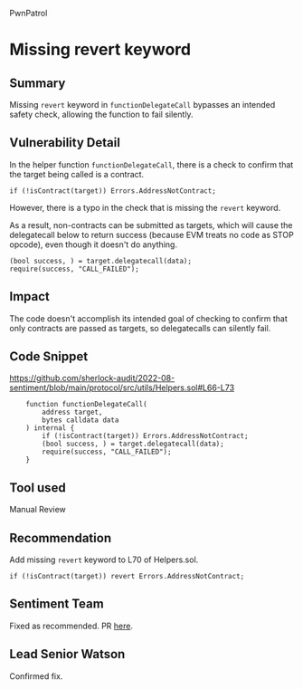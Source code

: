 PwnPatrol
# Missing revert keyword

## Summary
Missing `revert` keyword in `functionDelegateCall` bypasses an intended safety check, allowing the function to fail silently.

## Vulnerability Detail
In the helper function `functionDelegateCall`, there is a check to confirm that the target being called is a contract.

```solidity
if (!isContract(target)) Errors.AddressNotContract;
```

However, there is a typo in the check that is missing the `revert` keyword.

As a result, non-contracts can be submitted as targets, which will cause the delegatecall below to return success (because EVM treats no code as STOP opcode), even though it doesn't do anything.

```solidity
(bool success, ) = target.delegatecall(data);
require(success, "CALL_FAILED");
```

## Impact
The code doesn't accomplish its intended goal of checking to confirm that only contracts are passed as targets, so delegatecalls can silently fail.

## Code Snippet
https://github.com/sherlock-audit/2022-08-sentiment/blob/main/protocol/src/utils/Helpers.sol#L66-L73

```solidity
    function functionDelegateCall(
        address target,
        bytes calldata data
    ) internal {
        if (!isContract(target)) Errors.AddressNotContract;
        (bool success, ) = target.delegatecall(data);
        require(success, "CALL_FAILED");
    }
```

## Tool used

Manual Review

## Recommendation
Add missing `revert` keyword to L70 of Helpers.sol.

```solidity
if (!isContract(target)) revert Errors.AddressNotContract;
```

## Sentiment Team
Fixed as recommended. PR [here](https://github.com/sentimentxyz/protocol/pull/227).

## Lead Senior Watson
Confirmed fix. 
